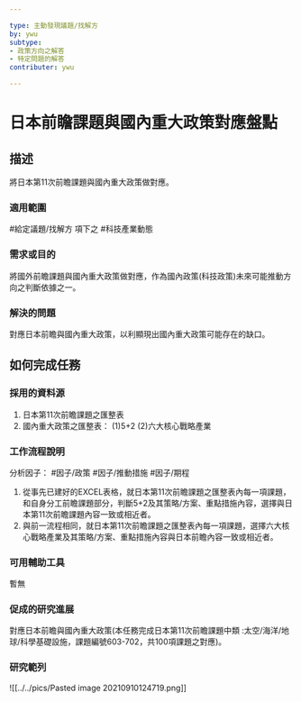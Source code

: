 ```yaml
---

type: 主動發現議題/找解方
by: ywu
subtype: 
- 政策方向之解答
- 特定問題的解答
contributer: ywu

---
```


# 日本前瞻課題與國內重大政策對應盤點


## 描述
將日本第11次前瞻課題與國內重大政策做對應。

### 適用範圍
#給定議題/找解方  項下之 #科技產業動態

### 需求或目的
將國外前瞻課題與國內重大政策做對應，作為國內政策(科技政策)未來可能推動方向之判斷依據之一。

### 解決的問題
對應日本前瞻與國內重大政策，以利顯現出國內重大政策可能存在的缺口。

## 如何完成任務
### 採用的資料源
1. 日本第11次前瞻課題之匯整表
2. 國內重大政策之匯整表：
       (1)5+2
	   (2)六大核心戰略產業

### 工作流程說明
分析因子： #因子/政策  #因子/推動措施  #因子/期程 


1. 從事先已建好的EXCEL表格，就日本第11次前瞻課題之匯整表內每一項課題，和自身分工前瞻課題部分，判斷5+2及其策略/方案、重點措施內容，選擇與日本第11次前瞻課題內容一致或相近者。
2. 與前一流程相同，就日本第11次前瞻課題之匯整表內每一項課題，選擇六大核心戰略產業及其策略/方案、重點措施內容與日本前瞻內容一致或相近者。


### 可用輔助工具
暫無

### 促成的研究進展
對應日本前瞻與國內重大政策(本任務完成日本第11次前瞻課題中類 :太空/海洋/地球/科學基礎設施，課題編號603-702，共100項課題之對應)。

### 研究範列
![[../../pics/Pasted image 20210910124719.png]]
